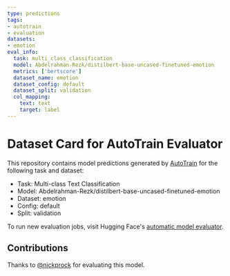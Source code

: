 ```yaml
---
type: predictions
tags:
- autotrain
- evaluation
datasets:
- emotion
eval_info:
  task: multi_class_classification
  model: Abdelrahman-Rezk/distilbert-base-uncased-finetuned-emotion
  metrics: ['bertscore']
  dataset_name: emotion
  dataset_config: default
  dataset_split: validation
  col_mapping:
    text: text
    target: label
---
```

# Dataset Card for AutoTrain Evaluator

This repository contains model predictions generated by [AutoTrain](https://huggingface.co/autotrain) for the following task and dataset:

* Task: Multi-class Text Classification
* Model: Abdelrahman-Rezk/distilbert-base-uncased-finetuned-emotion
* Dataset: emotion
* Config: default
* Split: validation

To run new evaluation jobs, visit Hugging Face's [automatic model evaluator](https://huggingface.co/spaces/autoevaluate/model-evaluator).

## Contributions

Thanks to [@nickprock](https://huggingface.co/nickprock) for evaluating this model.
